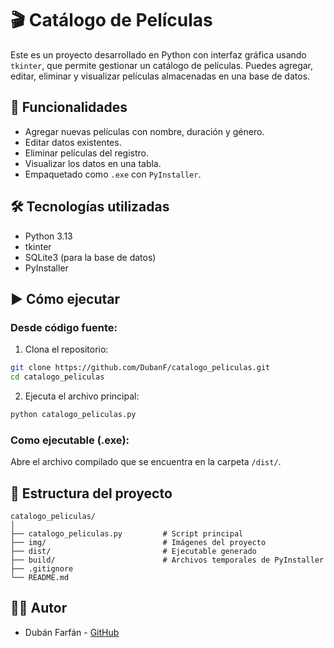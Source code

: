 # 🎬 Catálogo de Películas

Este es un proyecto desarrollado en Python con interfaz gráfica usando `tkinter`, que permite gestionar un catálogo de películas. Puedes agregar, editar, eliminar y visualizar películas almacenadas en una base de datos.

## 🧩 Funcionalidades

- Agregar nuevas películas con nombre, duración y género.
- Editar datos existentes.
- Eliminar películas del registro.
- Visualizar los datos en una tabla.
- Empaquetado como `.exe` con `PyInstaller`.

## 🛠️ Tecnologías utilizadas

- Python 3.13
- tkinter
- SQLite3 (para la base de datos)
- PyInstaller

## ▶️ Cómo ejecutar

### Desde código fuente:
1. Clona el repositorio:
```bash
git clone https://github.com/DubanF/catalogo_peliculas.git
cd catalogo_peliculas
```

2. Ejecuta el archivo principal:
```bash
python catalogo_peliculas.py
```

### Como ejecutable (.exe):
Abre el archivo compilado que se encuentra en la carpeta `/dist/`.

## 📂 Estructura del proyecto

```
catalogo_peliculas/
│
├── catalogo_peliculas.py         # Script principal
├── img/                          # Imágenes del proyecto
├── dist/                         # Ejecutable generado
├── build/                        # Archivos temporales de PyInstaller
├── .gitignore
└── README.md
```

## 👨‍💻 Autor

- Dubán Farfán - [GitHub](https://github.com/DubanF)

